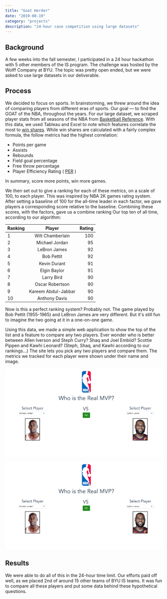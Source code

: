 ```yaml
---
title: "Goat Herder"
date: "2019-08-19"
category: "projects"
description: "24-hour case competition using large datasets"
---
```

## Background
A few weeks into the fall semester, I participated in a 24 hour hackathon with 5 other members of the IS program. The challenge was hosted by the Wolff Company at BYU. The topic was pretty open ended, but we were asked to use large datasets in our deliverable. 

## Process
We decided to focus on sports. In brainstorming, we threw around the idea of comparing players from different eras of sports. Our goal — to find the GOAT of the NBA, throughout the years. 
For our large dataset, we scraped player stats from all seasons of the NBA from [Basketball Reference](https://www.basketball-reference.com). With this data, we used Tableau and Excel to note which features correlate the most to [win shares](https://www.basketball-reference.com/about/ws.html). While win shares are calculated with a fairly complex formula, the follow metrics had the highest correlation:
* Points per game
* Assists
* Rebounds
* Field goal percentage
* Free throw percentage
* Player Efficiency Rating ( [PER](https://www.basketball-reference.com/about/per.html) )

In summary, score more points, win more games.

We then set out to give a ranking for each of these metrics, on a scale of 100, to each player. This was inspired by NBA 2K games rating system. After setting a baseline of 100 for the all-time leader in each factor, we gave players a corresponding score relative to the baseline. Combining these scores, with the factors, gave us a combine ranking
Our top ten of all time, according to our algorithm:

| Ranking        | Player           | Rating  |
| ------------- |:-------------:| -----:|
| 1 | Wilt Chamberlain | 100 | 
| 2 | Michael Jordan | 95 | 
| 3 | LeBron James | 92 | 
| 4 | Bob Pettit | 92 |
| 5 | Kevin Durant | 91 | 
| 6 | Elgin Baylor | 91 |
| 7 | Larry Bird | 90 |
| 8 | Oscar Robertson | 90 | 
| 9 | Kareem Abdul-Jabbar | 90 |
| 10 | Anthony Davis | 90 |

Now is this a perfect ranking system? Probably not. The game played by Bob Pettit (1955-1965) and LeBron James are very different. But it's still fun to imagine the two going at it in a one-on-one game.

Using this data, we made a simple web application to show the top of the list and a feature to compare any two players. Ever wonder who is better between Allen Iverson and Steph Curry? Shaq and Joel Embiid? Scottie Pippen and Kawhi Leonard? (Steph, Shaq, and Kawhi according to our rankings...) The site lets you pick any two players and compare them. The metrics we tracked for each player were shown under their name and image.

![Goat Herder interface](src/posts/projects/goatHerder.PNG)

<img src="src/posts/projects/goatHerder.PNG" >

## Results
We were able to do all of this in the 24-hour time limit. Our efforts paid off well, as we placed 2nd of around 15 other teams of BYU IS teams. It was fun to compare all these players and put some data behind these hypothetical questions. 

